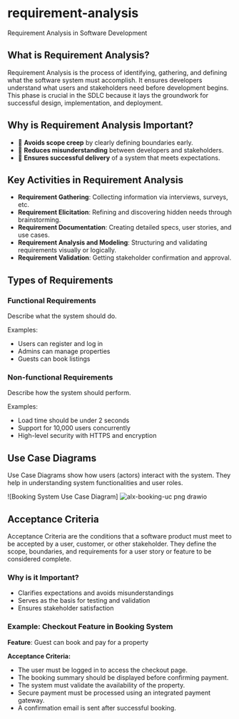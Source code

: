 # requirement-analysis
Requirement Analysis in Software Development
## What is Requirement Analysis?

Requirement Analysis is the process of identifying, gathering, and defining what the software system must accomplish. It ensures developers understand what users and stakeholders need before development begins. This phase is crucial in the SDLC because it lays the groundwork for successful design, implementation, and deployment.
## Why is Requirement Analysis Important?

- 🎯 **Avoids scope creep** by clearly defining boundaries early.
- 🧠 **Reduces misunderstanding** between developers and stakeholders.
- 🚀 **Ensures successful delivery** of a system that meets expectations.
## Key Activities in Requirement Analysis

-  **Requirement Gathering**: Collecting information via interviews, surveys, etc.
-  **Requirement Elicitation**: Refining and discovering hidden needs through brainstorming.
-  **Requirement Documentation**: Creating detailed specs, user stories, and use cases.
-  **Requirement Analysis and Modeling**: Structuring and validating requirements visually or logically.
-  **Requirement Validation**: Getting stakeholder confirmation and approval.
## Types of Requirements

### Functional Requirements
Describe what the system should do.

Examples:
- Users can register and log in
- Admins can manage properties
- Guests can book listings

###  Non-functional Requirements
Describe how the system should perform.

Examples:
- Load time should be under 2 seconds
- Support for 10,000 users concurrently
- High-level security with HTTPS and encryption
## Use Case Diagrams

Use Case Diagrams show how users (actors) interact with the system. They help in understanding system functionalities and user roles.

![Booking System Use Case Diagram] ![alx-booking-uc png drawio](https://github.com/user-attachments/assets/1dcd3bfe-93d1-4e44-86f1-6d06319d0f15)

## Acceptance Criteria

Acceptance Criteria are the conditions that a software product must meet to be accepted by a user, customer, or other stakeholder. They define the scope, boundaries, and requirements for a user story or feature to be considered complete.

### Why is it Important?
- Clarifies expectations and avoids misunderstandings
- Serves as the basis for testing and validation
- Ensures stakeholder satisfaction

### Example: Checkout Feature in Booking System

**Feature**: Guest can book and pay for a property

**Acceptance Criteria:**
-  The user must be logged in to access the checkout page.
-  The booking summary should be displayed before confirming payment.
-  The system must validate the availability of the property.
-  Secure payment must be processed using an integrated payment gateway.
-  A confirmation email is sent after successful booking.
